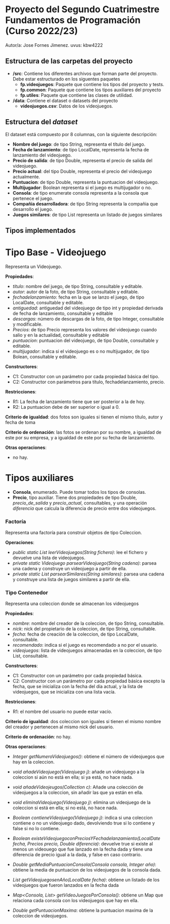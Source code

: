 # Proyecto del Segundo Cuatrimestre Fundamentos de Programación (Curso 2022/23)
Autor/a: Jose Fornes Jimenez. uvus: kbw4222


## Estructura de las carpetas del proyecto

* **/src**: Contiene los diferentes archivos que forman parte del proyecto. Debe estar estructurado en los siguentes paquetes
  * **fp.videojuegos**: Paquete que contiene los tipos del proyecto y tests.
  * **fp.common**: Paquete que contiene los tipos auxiliares del proyecto
  * **fp.utiles**:  Paquete que contiene las clases de utilidad. 
* **/data**: Contiene el dataset o datasets del proyecto
    * **videojuegos.csv**: Datos de los videojuegos.
    
## Estructura del *dataset*

El dataset está compuesto por 8 columnas, con la siguiente descripción:

* **Nombre del juego**: de tipo String, representa el título del juego.
* **Fecha de lanzamiento**: de tipo LocalDate, representa la fecha de lanzamiento del videojuego.
* **Precio de salida**: de tipo Double, representa el precio de salida del videojuego.
* **Precio actual**: del tipo Double, representa el precio del videojuego actualmente.
* **Puntuacion**: de tipo Double, representa la puntuacion del videojuego.
* **Multijugador**: Boolean representa si el juego es multijugador o no.
* **Consola**: de tipo enumerate consola representa a la consola que pertenece el juego.
* **Compañia desarrolladora**: de tipo String representa la compañia que desarrollo el juego.
* **Juegos similares**: de tipo List<String> representa un listado de juegos similares

## Tipos implementados

# Tipo Base - Videojuego
Representa un Videojuego.

**Propiedades**:

- *titulo*: nombre del juego, de tipo String, consultable y editable.
- *autor*: autor de la foto, de tipo String, consultable y editable.
- *fechadelanzamiento*: fecha en la que se lanzo el juego, de tipo LocalDate, consultable y editable.
- *antiguedad*: antiguedad del videojuego de tipo int y propiedad derivada de fecha de lanzamiento, consultable y editable
- *descargas*: número de descargas de la foto, de tipo Integer, consultable y modificable.
- *Precios*: de tipo Precio representa los valores del videojuego cuando salio y en la actualidad, consultable y editable
- *puntuacion*: puntuacion del videojuego, de tipo Double, consultable y editable.
- *multijugador*: indica si el videojuego es o no multijugador, de tipo Bolean, consultable y editable.

**Constructores**: 

- C1: Constructor con un parámetro por cada propiedad básica del tipo.
- C2: Constructor con parámetros para título, fechadelanzamiento, precio.

**Restricciones**:
 
- R1: La fecha de lanzamiento tiene que ser posterior a la de hoy.
- R2: La puntuacion debe de ser superior o igual a 0.

**Criterio de igualdad**: dos fotos son iguales si tienen el mismo título, autor
y fecha de toma

**Criterio de ordenación**: las fotos se ordenan por su nombre, a igualdad de este
por su empresa, y a igualdad de este por su fecha de lanzamiento.

**Otras operaciones**:
- no hay.

# Tipos auxiliares

- **Consola**, enumerado. Puede tomar todos los tipos de consolas.
- **Precio**, tipo auxiliar. Tiene dos propiedades de tipo Double,
  *precio_de_salida* y *precio_actual*, consultables, y una operación *diferencia*
  que calcula la diferencia de precio entre dos videojuegos.

### Factoría
Representa una factoría para construir objetos de tipo Coleccion.

**Operaciones**:

- *public static List<Foto> leerVideojuegos(String fichero)*: lee el fichero y
devuelve una lista de videojuegos.
- *private static Videojuego parsearVideojuego(String cadena)*: parsea una cadena y construye un videojuego a partir de ella.
- *private static List<String> parsearSimilares(String similares)*: parsea una cadena y construye una lista de juegos similares a partir de ella.

### Tipo Contenedor

Representa una coleccion donde se almacenan los videojuegos

**Propiedades**:

- *nombre*: nombre del creador de la coleccion, de tipo String, consultable. 
- *nick*: nick del propietario de la coleccion, de tipo String, consultable. 
- *fecha*: fecha de creación de la coleccion, de tipo LocalDate, consultable. 
- *recomendado*: indica si el juego es recomendado a no por el usuario. 
- *videojuegos*: lista de videojuegos almacenadas en la coleccion, de tipo List<Videojuego>, consultable.

**Constructores**: 

- C1: Constructor con un parámetro por cada propiedad básica.
- C2: Constructor con un parámetro por cada propiedad básica excepto la fecha, que se inicializa con la fecha del día actual,
      y la lista de videojuegos, que se inicializa con una lista vacía.

**Restricciones**:
 
- R1: el nombre del usuario no puede estar vacío.

**Criterio de igualdad**: dos coleccion son iguales si tienen el mismo nombre del creador y pertenecen al mismo nick del usuario.

**Criterio de ordenación**: no hay.

**Otras operaciones**:

- *Integer getNumeroVideojuegos()*: obtiene el número de videojuegos que hay en la coleccion.
- *void añadeVideojuego(Videojuego j)*: añade un videojuego a la coleccion si aún no está en ella; si ya está, no hace nada.
- *void añadeVideojeugos(Collection<Videojuego> c)*: Añade una colección de videojuegos a la coleccion, sin añadir las que ya están en ella.
- *void eliminaVideojuego(Videojuego j)*: elimina un videojuego de la coleccion si está en ella; si no está, no hace nada.
- *Boolean contieneVideojuego(Videojuego j)*: indica si una coleccion contiene o no un videojuego dado, devolviendo true si lo contiene
   y false si no lo contiene.
   
- *Boolean existeVideojuegoconPreciosYFechadelanzamiento(LocalDate fecha, Precios precio, Double diferencia)*: devuelve true
   si existe al menos un videouego que fue lanzado en la fecha dada y tiene una diferencia de precio igual a la dada, y false en caso contrario.
- *Double getMediaPuntuacionConsola(Consola consola, Integer año)*: obtiene la media de puntuacion de los videojuegos de la consola dada.
- *List<String> getVideojuegosenAño(LocalDate fecha)*: obtiene un listado de los videojuegos que fueron lanzados en la fecha dada
- *Map<Consola, List<Videojuego>> getVideoJuegosPorConsola()*: obtiene un Map que relaciona cada consola con los videojuegos que hay en ella.
- *Double getPuntuacionMaxima*: obtiene la puntuacion maxima de la coleccion de videojuegos.
